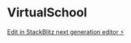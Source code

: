 # VirtualSchool

[Edit in StackBlitz next generation editor ⚡️](https://stackblitz.com/~/github.com/Jafari786303/VirtualSchool)